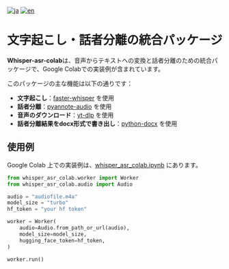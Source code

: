 [![ja](https://img.shields.io/badge/lang-ja-blue.svg)](https://github.com/pneuly/whisper-asr-colab/blob/main/README_ja.md)
[![en](https://img.shields.io/badge/lang-en-red.svg)](https://github.com/pneuly/whisper-asr-colab/blob/main/README.md)

# 文字起こし・話者分離の統合パッケージ
**Whisper-asr-colab**は、音声からテキストへの変換と話者分離のための統合パッケージで、Google Colabでの実装例が含まれています。

このパッケージの主な機能は以下の通りです：
* **文字起こし**：[faster-whisper](https://github.com/SYSTRAN/faster-whisper) を使用
* **話者分離**：[pyannote-audio](https://github.com/pyannote/pyannote-audio) を使用
* **音声のダウンロード**：[yt-dlp](https://github.com/yt-dlp/yt-dlp) を使用
* **話者分離結果をdocx形式で書き出し**：[python-docx](https://github.com/python-openxml/python-docx) を使用

## 使用例
Google Colab 上での実装例は、[whisper_asr_colab.ipynb](https://github.com/pneuly/whisper-asr-colab/blob/main/whisper_asr_colab.ipynb) にあります。
```python
from whisper_asr_colab.worker import Worker
from whisper_asr_colab.audio import Audio

audio = "audiofile.m4a"
model_size = "turbo"
hf_token = "your hf token"

worker = Worker(
    audio=Audio.from_path_or_url(audio),
    model_size=model_size,
    hugging_face_token=hf_token,
)

worker.run()
